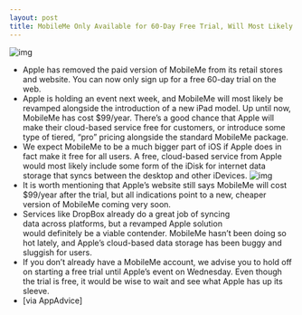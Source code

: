 ```yaml
---
layout: post
title: MobileMe Only Available for 60-Day Free Trial, Will Most Likely Become Free Service Next Week
---
```

![img](http://media.idownloadblog.com/wp-content/uploads/2011/02/MobileMe-Free-Trial-e1298659457756.png)
* Apple has removed the paid version of MobileMe from its retail stores and website. You can now only sign up for a free 60-day trial on the web.
* Apple is holding an event next week, and MobileMe will most likely be revamped alongside the introduction of a new iPad model. Up until now, MobileMe has cost $99/year. There’s a good chance that Apple will make their cloud-based service free for customers, or introduce some type of tiered, “pro” pricing alongside the standard MobileMe package.
* We expect MobileMe to be a much bigger part of iOS if Apple does in fact make it free for all users. A free, cloud-based service from Apple would most likely include some form of the iDisk for internet data storage that syncs between the desktop and other iDevices.
![img](http://media.idownloadblog.com/wp-content/uploads/2011/02/MobileMe-syncing.png)
* It is worth mentioning that Apple’s website still says MobileMe will cost $99/year after the trial, but all indications point to a new, cheaper version of MobileMe coming very soon.
* Services like DropBox already do a great job of syncing data across platforms, but a revamped Apple solution would definitely be a viable contender. MobileMe hasn’t been doing so hot lately, and Apple’s cloud-based data storage has been buggy and sluggish for users.
* If you don’t already have a MobileMe account, we advise you to hold off on starting a free trial until Apple’s event on Wednesday. Even though the trial is free, it would be wise to wait and see what Apple has up its sleeve.
* [via AppAdvice]

